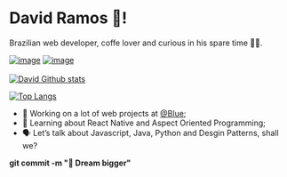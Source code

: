 # David Ramos 🤘!
Brazilian web developer, coffe lover and curious in his spare time 👨‍💻. <br>



[![image](https://img.shields.io/badge/Instagram-E4405F)](https://www.instagram.com/davidr.js/)
[![image]( https://img.shields.io/badge/LinkedIn-0077B5)
](https://www.linkedin.com/in/davidramos-js/)<br><br>
[
![David Github stats](https://github-readme-stats.vercel.app/api?username=david123ramos&layout=compact&theme=dracula&hide=pascal)](https://github.com/anuraghazra/github-readme-stats)

[![Top Langs](https://github-readme-stats.vercel.app/api/top-langs/?username=david123ramos&layout=compact&theme=dracula&hide=pascal)](https://github.com/david123ramos/)


- 💪 Working on a lot of web projects at [@Blue](https://www.instagram.com/blue.assessoria/);
- 🧠 Learning about React Native and Aspect Oriented Programming;
- 🗣 Let’s talk about Javascript, Java, Python and Desgin Patterns, shall we? 



**git commit -m "🦅 Dream bigger"**


<!--
**david123ramos/david123ramos** is a ✨ _special_ ✨ repository because its `README.md` (this file) appears on your GitHub profile.

Here are some ideas to get you started:

- 🔭 I’m currently working on ...
- 🌱 I’m currently learning ...
- 👯 I’m looking to collaborate on ...
- 🤔 I’m looking for help with ...
- 💬 Ask me about ...
- 📫 How to reach me: ...
- 😄 Pronouns: ...
- ⚡ Fun fact: ...
-->
